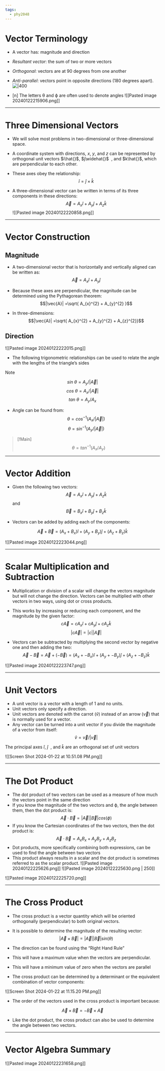 ```yaml
---
tags:
  - phy2048
---
```


# Vector Terminology

- A vector has: magnitude and direction
- _Resultant vector_: the sum of two or more vectors
- _Orthogonal_: vectors are at 90 degrees from one another
- _Anti-parallel_: vectors point in opposite directions (180 degrees apart).
![|400](https://openstax.org/apps/archive/20231109.173216/resources/b82f588387208ba48921020256bbddb5538f7f0f)

- [n] The letters θ and ϕ are often used to denote angles
![[Pasted image 20240122215906.png]]

---
# Three Dimensional Vectors

- We will solve most problems in two-dimensional or three-dimensional space.
- A coordinate system with directions, $x$, $y$, and $z$ can be represented by orthogonal unit vectors $i\hat{}$, $j\widehat{}$  , and $k\hat{}$, which are perpendicular to each other.
- These axes obey the relationship:
$$\hat{i} = \hat{j} \times \hat{k}$$

- A three-dimensional vector can be written in terms of its three components in these directions:
$$\vec{A} = A_{x}\hat{i} + A_{y}\hat{j} +  A_{z}\hat{k}$$
![[Pasted image 20240122220858.png]]

---
# Vector Construction

## Magnitude
- A two-dimensional vector that is horizontally and vertically aligned can be written as: 
$$\vec{A} = A_{x}\hat{i} + A_{y}\hat{j}$$
- Because these axes are perpendicular, the magnitude can be determined using the Pythagorean theorem:
$$|\vec{A}| =\sqrt{  A_{x}^{2} + A_{y}^{2} }$$

- In three-dimensions:
$$|\vec{A}| =\sqrt{  A_{x}^{2} + A_{y}^{2} + A_{z}^{2}}$$
## Direction
![[Pasted image 20240122222015.png]]

- The following trigonometric relationships can be used to relate the angle with the lengths of the triangle’s sides

> [!NOTE]
> $$sin \text{ }\theta = A_{y}/|\vec{A}|$$$$cos \text{ }\theta = A_{x}/|\vec{A}|$$
> $$tan \text{ }\theta = A_{y}/A_{x}$$

- Angle can be found from: 
$$\theta = cos^{-1}(A_{x}/|\vec{A}|)$$
$$\theta = sin^{-1}(A_{y}/|\vec{A}|)$$

> [!Main]
> $$\theta = tan^{-1}(A_{x}/A_{y})$$

---
# Vector Addition
- Given the following two vectors:
$$\vec{A} = A_{x}\hat{i} + A_{y}\hat{j} +  A_{z}\hat{k}$$ and
$$\vec{B} = B_{x}\hat{i} + B_{y}\hat{j} +  B_{z}\hat{k}$$

- Vectors can be added by adding each of the components:

$$\vec{A} + \vec{B} = (A_{x} + B_{x})\hat{i} + (A_{y} + B_{y})\hat{j} +  (A_{z} + B_{z})\hat{k}$$

![[Pasted image 20240122223044.png]]

---
# Scalar Multiplication and Subtraction

- Multiplication or division of a scalar will change the vectors magnitude but will not change the direction. Vectors can be multiplied with other vectors in two ways, using dot or cross products.

- This works by increasing or reducing each component, and the magnitude by the given factor:
$$c\vec{A} = cA_{x}\hat{i} + cA_{y}\hat{j} +  cA_{z}\hat{k}$$
$$|c\vec{A}| = |c||\vec{A}|$$
- Vectors can be subtracted by multiplying the second vector by negative one and then adding the two: 
$$\vec{A} - \vec{B} = \vec{A} + (-\vec{B}) = (A_{x} + -B_{x})\hat{i} + (A_{y} + -B_{y})\hat{j} +  (A_{z} + -B_{z})\hat{k}$$

![[Pasted image 20240122223747.png]]

---
# Unit Vectors

- A unit vector is a vector with a length of 1 and no units.
- Unit vectors only specify a direction.
- Unit vectors are denoted with the carrot ($\hat{v}$) instead of an arrow ($\vec{v}$) that is normally used for a vector.
- Any vector can be turned into a unit vector if you divide the magnitude of a vector from itself:
$$\hat{v} = \vec{v} / |\vec{v}|$$

The principal axes $\hat{i}$, $\widehat{j}$  , and $\hat{k}$ are an orthogonal set of unit vectors

![[Screen Shot 2024-01-22 at 10.51.08 PM.png]]

---
# The Dot Product

- The dot product of two vectors can be used as a measure of how much the vectors point in the same direction
- If you know the magnitude of the two vectors and ϕ, the angle between them, then the dot product is:
$$\vec{A} \cdot \vec{B} = |\vec{A}||\vec{B}|cos(\phi)$$
- If you know the Cartesian coordinates of the two vectors, then the dot product is:
$$\vec{A} \cdot \vec{B} = A_{x}B_{x} + A_{y}B_{y} + A_{z}B_{z}$$
- Dot products, more specifically combining both expressions, can be used to find the angle between two vectors
- This product always results in a scalar and the dot product is sometimes referred to as the scalar product.
![[Pasted image 20240122225626.png]]
![[Pasted image 20240122225630.png | 250]]

![[Pasted image 20240122225720.png]]

---
# The Cross Product

- The cross product is a vector quantity which will be oriented orthogonally (perpendicular) to both original vectors.

- It is possible to determine the magnitude of the resulting vector:
$$|\vec{A} \times \vec{B}| = |\vec{A}||\vec{B}|sin(\theta)$$
- The direction can be found using the “Right Hand Rule”
- This will have a maximum value when the vectors are perpendicular.
- This will have a minimum value of zero when the vectors are parallel

- The cross product can be determined by a determinant or the equivalent combination of vector components:

![[Screen Shot 2024-01-22 at 11.15.20 PM.png]]

- The order of the vectors used in the cross product is important because:

$$ \vec{A} \times \vec{B} = -\vec{B} \times \vec{A} $$
- Like the dot product, the cross product can also be used to determine the angle between two vectors.

---
# Vector Algebra Summary


![[Pasted image 20240122231658.png]]